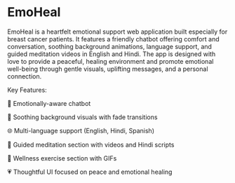 # EmoHeal

EmoHeal is a heartfelt emotional support web application built especially for breast cancer patients. It features a friendly chatbot offering comfort and conversation, soothing background animations, language support, and guided meditation videos in English and Hindi. The app is designed with love to provide a peaceful, healing environment and promote emotional well-being through gentle visuals, uplifting messages, and a personal connection.

Key Features:

💬 Emotionally-aware chatbot

🎵 Soothing background visuals with fade transitions

🌐 Multi-language support (English, Hindi, Spanish)

🧘 Guided meditation section with videos and Hindi scripts

🤗 Wellness exercise section with GIFs

💗 Thoughtful UI focused on peace and emotional healing

